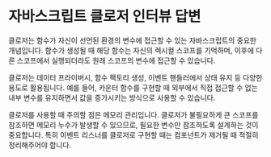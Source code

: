 # 자바스크립트 클로저 인터뷰 답변

클로저는 함수가 자신이 선언된 환경의 변수에 접근할 수 있는 자바스크립트의 중요한 개념입니다. 함수가 생성될 때 해당 함수는 자신의 렉시컬 스코프를 기억하며, 이후에 다른 스코프에서 실행되더라도 원래 스코프의 변수에 접근할 수 있습니다.

클로저는 데이터 프라이버시, 함수 팩토리 생성, 이벤트 핸들러에서 상태 유지 등 다양한 용도로 활용됩니다. 예를 들어, 카운터 함수를 구현할 때 외부에서 직접 접근할 수 없는 내부 변수를 유지하면서 값을 증가시키는 방식으로 사용할 수 있습니다.

클로저를 사용할 때 주의할 점은 메모리 관리입니다. 클로저가 불필요하게 큰 스코프를 참조하면 메모리 누수가 발생할 수 있으므로, 필요한 변수만 참조하도록 설계하는 것이 중요합니다. 특히 이벤트 리스너를 클로저로 구현할 때는 컴포넌트가 제거될 때 적절히 정리해주어야 합니다.